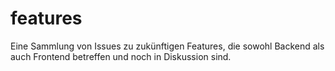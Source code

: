 # features

Eine Sammlung von Issues zu zukünftigen Features, die sowohl Backend als auch Frontend betreffen und noch in Diskussion sind.
